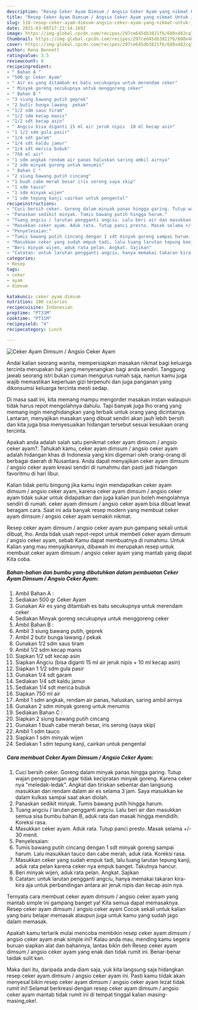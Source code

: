 ```yaml
---
description: "Resep Ceker Ayam Dimsum / Angsio Ceker Ayam yang nikmat Untuk Jualan"
title: "Resep Ceker Ayam Dimsum / Angsio Ceker Ayam yang nikmat Untuk Jualan"
slug: 118-resep-ceker-ayam-dimsum-angsio-ceker-ayam-yang-nikmat-untuk-jualan
date: 2021-03-06T17:23:14.169Z
image: https://img-global.cpcdn.com/recipes/297ce645db3821f6/680x482cq70/ceker-ayam-dimsum-angsio-ceker-ayam-foto-resep-utama.jpg
thumbnail: https://img-global.cpcdn.com/recipes/297ce645db3821f6/680x482cq70/ceker-ayam-dimsum-angsio-ceker-ayam-foto-resep-utama.jpg
cover: https://img-global.cpcdn.com/recipes/297ce645db3821f6/680x482cq70/ceker-ayam-dimsum-angsio-ceker-ayam-foto-resep-utama.jpg
author: Rena Bennett
ratingvalue: 3.5
reviewcount: 8
recipeingredient:
- " Bahan A "
- "500 gr Ceker Ayam"
- " Air es yang ditambah es batu secukupnya untuk merendam ceker"
- " Minyak goreng secukupnya untuk menggoreng ceker"
- " Bahan B "
- "3 siung bawang putih geprek"
- "2 butir bunga lawang  pekak"
- "1/2 sdm saus tiram"
- "1/2 sdm kecap manis"
- "1/2 sdt kecap asin"
- " Angciu bisa diganti 15 ml air jeruk nipis  10 ml kecap asin"
- "1 1/2 sdm gula pasir"
- "1/4 sdt garam"
- "1/4 sdt kaldu jamur"
- "1/4 sdt merica bubuk"
- "750 ml air"
- "1 sdm angkak rendam air panas haluskan saring ambil airnya"
- "2 sdm minyak goreng untuk menumis"
- " Bahan C "
- "2 siung bawang putih cincang"
- "1 buah cabe merah besar iris serong saya skip"
- "1 sdm tauco"
- "1 sdm minyak wijen"
- "1 sdm tepung kanji cairkan untuk pengental"
recipeinstructions:
- "Cuci bersih ceker. Goreng dalam minyak panas hingga garing. Tutup wajan penggorengan agar tidak kecipratan minyak goreng. Karena ceker nya &#34;meledak-ledak&#34;. Angkat dan tiriskan sebentar dan langsung masukkan dan rendam dalam air es selama 3 jam. Saya masukkan ke dalam kulkas sampai saat akan diolah."
- "Panaskan sedikit minyak. Tumis bawang putih hingga harum."
- "Tuang angciu / larutan pengganti angciu. Lalu beri air dan masukkan semua sisa bumbu bahan B, aduk rata dan masak hingga mendidih. Koreksi rasa."
- "Masukkan ceker ayam. Aduk rata. Tutup panci presto. Masak selama +/- 30 menit."
- "Penyelesaian:"
- "Tumis bawang putih cincang dengan 1 sdt minyak goreng sampai harum. Lalu masukkan tauco dan cabe merah, aduk rata. Koreksi rasa."
- "Masukkan ceker yang sudah empuk tadi, lalu tuang larutan tepung kanji, aduk rata pelan karena ceker nya empuk banget. Takutnya hancur."
- "Beri minyak wijen, aduk rata pelan. Angkat. Sajikan"
- "Catatan: untuk larutan pengganti angciu, hanya memakai takaran kira-kira aja untuk perbandingan antara air jeruk nipis dan kecap asin nya."
categories:
- Resep
tags:
- ceker
- ayam
- dimsum

katakunci: ceker ayam dimsum 
nutrition: 100 calories
recipecuisine: Indonesian
preptime: "PT33M"
cooktime: "PT31M"
recipeyield: "4"
recipecategory: Lunch

---
```



![Ceker Ayam Dimsum / Angsio Ceker Ayam](https://img-global.cpcdn.com/recipes/297ce645db3821f6/680x482cq70/ceker-ayam-dimsum-angsio-ceker-ayam-foto-resep-utama.jpg)

Andai kalian seorang wanita, mempersiapkan masakan nikmat bagi keluarga tercinta merupakan hal yang menyenangkan bagi anda sendiri. Tanggung jawab seorang istri bukan cuman mengurus rumah saja, namun kamu juga wajib memastikan keperluan gizi terpenuhi dan juga panganan yang dikonsumsi keluarga tercinta mesti sedap.

Di masa  saat ini, kita memang mampu mengorder masakan instan walaupun tidak harus repot mengolahnya dahulu. Tapi banyak juga lho orang yang memang ingin menghidangkan yang terbaik untuk orang yang dicintainya. Lantaran, menyajikan masakan yang dibuat sendiri akan jauh lebih bersih dan kita juga bisa menyesuaikan hidangan tersebut sesuai kesukaan orang tercinta. 



Apakah anda adalah salah satu penikmat ceker ayam dimsum / angsio ceker ayam?. Tahukah kamu, ceker ayam dimsum / angsio ceker ayam adalah hidangan khas di Indonesia yang kini digemari oleh orang-orang di berbagai daerah di Nusantara. Anda dapat menyajikan ceker ayam dimsum / angsio ceker ayam kreasi sendiri di rumahmu dan pasti jadi hidangan favoritmu di hari libur.

Kalian tidak perlu bingung jika kamu ingin mendapatkan ceker ayam dimsum / angsio ceker ayam, karena ceker ayam dimsum / angsio ceker ayam tidak sukar untuk didapatkan dan juga kalian pun boleh mengolahnya sendiri di rumah. ceker ayam dimsum / angsio ceker ayam bisa dibuat lewat beragam cara. Saat ini ada banyak resep modern yang membuat ceker ayam dimsum / angsio ceker ayam semakin nikmat.

Resep ceker ayam dimsum / angsio ceker ayam pun gampang sekali untuk dibuat, lho. Anda tidak usah repot-repot untuk membeli ceker ayam dimsum / angsio ceker ayam, sebab Kamu dapat membuatnya di rumahmu. Untuk Kalian yang mau menyajikannya, dibawah ini merupakan resep untuk membuat ceker ayam dimsum / angsio ceker ayam yang mantab yang dapat Kita coba.

<!--inarticleads1-->

##### Bahan-bahan dan bumbu yang dibutuhkan dalam pembuatan Ceker Ayam Dimsum / Angsio Ceker Ayam:

1. Ambil  Bahan A :
1. Sediakan 500 gr Ceker Ayam
1. Gunakan  Air es yang ditambah es batu secukupnya untuk merendam ceker
1. Sediakan  Minyak goreng secukupnya untuk menggoreng ceker
1. Ambil  Bahan B :
1. Ambil 3 siung bawang putih, geprek
1. Ambil 2 butir bunga lawang / pekak
1. Gunakan 1/2 sdm saus tiram
1. Ambil 1/2 sdm kecap manis
1. Siapkan 1/2 sdt kecap asin
1. Siapkan  Angciu (bisa diganti 15 ml air jeruk nipis + 10 ml kecap asin)
1. Siapkan 1 1/2 sdm gula pasir
1. Gunakan 1/4 sdt garam
1. Sediakan 1/4 sdt kaldu jamur
1. Sediakan 1/4 sdt merica bubuk
1. Siapkan 750 ml air
1. Ambil 1 sdm angkak, rendam air panas, haluskan, saring ambil airnya
1. Gunakan 2 sdm minyak goreng untuk menumis
1. Sediakan  Bahan C :
1. Siapkan 2 siung bawang putih cincang
1. Gunakan 1 buah cabe merah besar, iris serong (saya skip)
1. Ambil 1 sdm tauco
1. Siapkan 1 sdm minyak wijen
1. Sediakan 1 sdm tepung kanji, cairkan untuk pengental




<!--inarticleads2-->

##### Cara membuat Ceker Ayam Dimsum / Angsio Ceker Ayam:

1. Cuci bersih ceker. Goreng dalam minyak panas hingga garing. Tutup wajan penggorengan agar tidak kecipratan minyak goreng. Karena ceker nya &#34;meledak-ledak&#34;. Angkat dan tiriskan sebentar dan langsung masukkan dan rendam dalam air es selama 3 jam. Saya masukkan ke dalam kulkas sampai saat akan diolah.
1. Panaskan sedikit minyak. Tumis bawang putih hingga harum.
1. Tuang angciu / larutan pengganti angciu. Lalu beri air dan masukkan semua sisa bumbu bahan B, aduk rata dan masak hingga mendidih. Koreksi rasa.
1. Masukkan ceker ayam. Aduk rata. Tutup panci presto. Masak selama +/- 30 menit.
1. Penyelesaian:
1. Tumis bawang putih cincang dengan 1 sdt minyak goreng sampai harum. Lalu masukkan tauco dan cabe merah, aduk rata. Koreksi rasa.
1. Masukkan ceker yang sudah empuk tadi, lalu tuang larutan tepung kanji, aduk rata pelan karena ceker nya empuk banget. Takutnya hancur.
1. Beri minyak wijen, aduk rata pelan. Angkat. Sajikan
1. Catatan: untuk larutan pengganti angciu, hanya memakai takaran kira-kira aja untuk perbandingan antara air jeruk nipis dan kecap asin nya.




Ternyata cara membuat ceker ayam dimsum / angsio ceker ayam yang mantab simple ini gampang banget ya! Kita semua dapat memasaknya. Resep ceker ayam dimsum / angsio ceker ayam Cocok sekali untuk kalian yang baru belajar memasak ataupun juga untuk kamu yang sudah jago dalam memasak.

Apakah kamu tertarik mulai mencoba membikin resep ceker ayam dimsum / angsio ceker ayam enak simple ini? Kalau anda mau, mending kamu segera buruan siapkan alat dan bahannya, lantas bikin deh Resep ceker ayam dimsum / angsio ceker ayam yang enak dan tidak rumit ini. Benar-benar taidak sulit kan. 

Maka dari itu, daripada anda diam saja, yuk kita langsung saja hidangkan resep ceker ayam dimsum / angsio ceker ayam ini. Pasti kamu tiidak akan menyesal bikin resep ceker ayam dimsum / angsio ceker ayam lezat tidak rumit ini! Selamat berkreasi dengan resep ceker ayam dimsum / angsio ceker ayam mantab tidak rumit ini di tempat tinggal kalian masing-masing,oke!.

